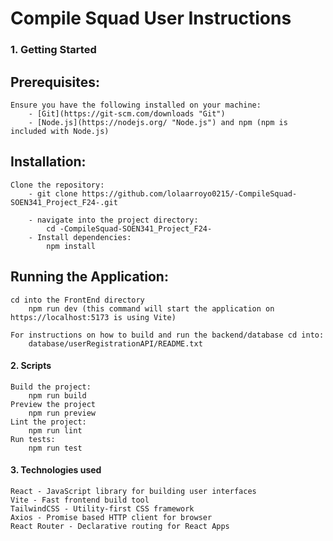 # Compile Squad User Instructions

### 1. Getting Started
## Prerequisites:
	Ensure you have the following installed on your machine:
		- [Git](https://git-scm.com/downloads "Git")
		- [Node.js](https://nodejs.org/ "Node.js") and npm (npm is included with Node.js) 

## Installation:
	Clone the repository:
		- git clone https://github.com/lolaarroyo0215/-CompileSquad-SOEN341_Project_F24-.git

		- navigate into the project directory:
			cd -CompileSquad-SOEN341_Project_F24-
		- Install dependencies:
			npm install

## Running the Application:
	cd into the FrontEnd directory
		npm run dev (this command will start the application on https://localhost:5173 is using Vite)

	For instructions on how to build and run the backend/database cd into:
		database/userRegistrationAPI/README.txt 

#### 2. Scripts
	Build the project:
		npm run build
	Preview the project
		npm run preview
	Lint the project:
		npm run lint
	Run tests:
		npm run test

#### 3. Technologies used
	React - JavaScript library for building user interfaces
	Vite - Fast frontend build tool
	TailwindCSS - Utility-first CSS framework
	Axios - Promise based HTTP client for browser
	React Router - Declarative routing for React Apps

